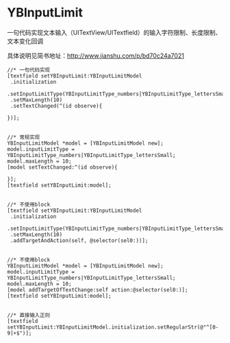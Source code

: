 # YBInputLimit
一句代码实现文本输入（UITextView/UITextfield）的输入字符限制、长度限制、文本变化回调

具体说明见简书地址：http://www.jianshu.com/p/bd70c24a7021


    //* 一句代码实现
    [textfield setYBInputLimit:YBInputLimitModel
     .initialization
     .setInputLimitType(YBInputLimitType_numbers|YBInputLimitType_lettersSmall)
     .setMaxLength(10)
     .setTextChanged(^(id observe){
        
    })];

    
    //* 常规实现
    YBInputLimitModel *model = [YBInputLimitModel new];
    model.inputLimitType = YBInputLimitType_numbers|YBInputLimitType_lettersSmall;
    model.maxLength = 10;
    [model setTextChanged:^(id observe){
        
    }];
    [textfield setYBInputLimit:model];
    
    
    //* 不使用block
    [textfield setYBInputLimit:YBInputLimitModel
     .initialization
     .setInputLimitType(YBInputLimitType_numbers|YBInputLimitType_lettersSmall)
     .setMaxLength(10)
     .addTargetAndAction(self, @selector(sel0:))];
    
    
    //* 不使用block
    YBInputLimitModel *model = [YBInputLimitModel new];
    model.inputLimitType = YBInputLimitType_numbers|YBInputLimitType_lettersSmall;
    model.maxLength = 10;
    [model addTargetOfTextChange:self action:@selector(sel0:)];
    [textfield setYBInputLimit:model];
    
    
    //* 直接输入正则
    [textfield setYBInputLimit:YBInputLimitModel.initialization.setRegularStr(@"^[0-9]+$")];

